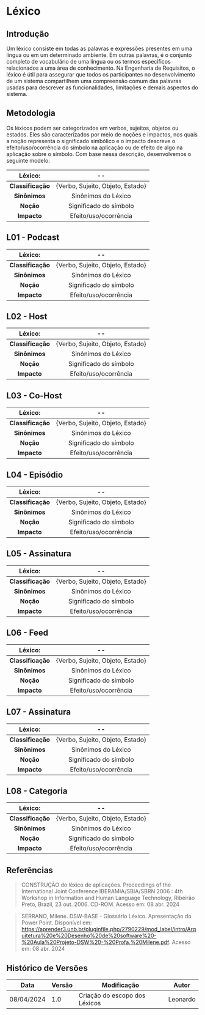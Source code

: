 # Léxico

## Introdução

Um léxico consiste em todas as palavras e expressões presentes em uma língua ou em um determinado ambiente. Em outras palavras, é o conjunto completo de vocabulário de uma língua ou os termos específicos relacionados a uma área de conhecimento. Na Engenharia de Requisitos, o léxico é útil para assegurar que todos os participantes no desenvolvimento de um sistema compartilhem uma compreensão comum das palavras usadas para descrever as funcionalidades, limitações e demais aspectos do sistema.

## Metodologia

Os léxicos podem ser categorizados em verbos, sujeitos, objetos ou estados. Eles são caracterizados por meio de noções e impactos, nos quais a noção representa o significado simbólico e o impacto descreve o efeito/uso/ocorrência do símbolo na aplicação ou de efeito de algo na aplicação sobre o símbolo. Com base nessa descrição, desenvolvemos o seguinte modelo:

|      Léxico:      |                --                |
| :---------------: | :------------------------------: |
| **Classificação** | {Verbo, Sujeito, Objeto, Estado} |
|   **Sinônimos**   |       Sinônimos do Léxico        |
|     **Noção**     |      Significado do símbolo      |
|    **Impacto**    |      Efeito/uso/ocorrência       |

## L01 - Podcast

|      Léxico:      |                --                |
| :---------------: | :------------------------------: |
| **Classificação** | {Verbo, Sujeito, Objeto, Estado} |
|   **Sinônimos**   |       Sinônimos do Léxico        |
|     **Noção**     |      Significado do símbolo      |
|    **Impacto**    |      Efeito/uso/ocorrência       |

## L02 - Host

|      Léxico:      |                --                |
| :---------------: | :------------------------------: |
| **Classificação** | {Verbo, Sujeito, Objeto, Estado} |
|   **Sinônimos**   |       Sinônimos do Léxico        |
|     **Noção**     |      Significado do símbolo      |
|    **Impacto**    |      Efeito/uso/ocorrência       |

## L03 - Co-Host

|      Léxico:      |                --                |
| :---------------: | :------------------------------: |
| **Classificação** | {Verbo, Sujeito, Objeto, Estado} |
|   **Sinônimos**   |       Sinônimos do Léxico        |
|     **Noção**     |      Significado do símbolo      |
|    **Impacto**    |      Efeito/uso/ocorrência       |

## L04 - Episódio

|      Léxico:      |                --                |
| :---------------: | :------------------------------: |
| **Classificação** | {Verbo, Sujeito, Objeto, Estado} |
|   **Sinônimos**   |       Sinônimos do Léxico        |
|     **Noção**     |      Significado do símbolo      |
|    **Impacto**    |      Efeito/uso/ocorrência       |

## L05 - Assinatura

|      Léxico:      |                --                |
| :---------------: | :------------------------------: |
| **Classificação** | {Verbo, Sujeito, Objeto, Estado} |
|   **Sinônimos**   |       Sinônimos do Léxico        |
|     **Noção**     |      Significado do símbolo      |
|    **Impacto**    |      Efeito/uso/ocorrência       |

## L06 - Feed

|      Léxico:      |                --                |
| :---------------: | :------------------------------: |
| **Classificação** | {Verbo, Sujeito, Objeto, Estado} |
|   **Sinônimos**   |       Sinônimos do Léxico        |
|     **Noção**     |      Significado do símbolo      |
|    **Impacto**    |      Efeito/uso/ocorrência       |

## L07 - Assinatura

|      Léxico:      |                --                |
| :---------------: | :------------------------------: |
| **Classificação** | {Verbo, Sujeito, Objeto, Estado} |
|   **Sinônimos**   |       Sinônimos do Léxico        |
|     **Noção**     |      Significado do símbolo      |
|    **Impacto**    |      Efeito/uso/ocorrência       |

## L08 - Categoria

|      Léxico:      |                --                |
| :---------------: | :------------------------------: |
| **Classificação** | {Verbo, Sujeito, Objeto, Estado} |
|   **Sinônimos**   |       Sinônimos do Léxico        |
|     **Noção**     |      Significado do símbolo      |
|    **Impacto**    |      Efeito/uso/ocorrência       |

## Referências

> CONSTRUÇÃO do léxico de aplicações. Proceedings of the International Joint Conference IBERAMIA/SBIA/SBRN 2006 : 4th Workshop in Information and Human Language Technology, Ribeirão Preto, Brazil, 23 out. 2006. CD-ROM. Acesso em: 08 abr. 2024

> SERRANO, Milene. DSW-BASE - Glossário Léxico. Apresentação do Power Point. Disponível em: https://aprender3.unb.br/pluginfile.php/2790229/mod_label/intro/Arquitetura%20e%20Desenho%20de%20software%20-%20Aula%20Projeto-DSW%20-%20Profa.%20Milene.pdf. Acesso em: 08 abr. 2024

## Histórico de Versões

| Data       | Versão | Modificação                                                       | Autor            |
| ---------- | ------ | ----------------------------------------------------------------- | ---------------- |
| 08/04/2024 | 1.0    | Criação do escopo dos Léxicos                               | Leonardo        |
